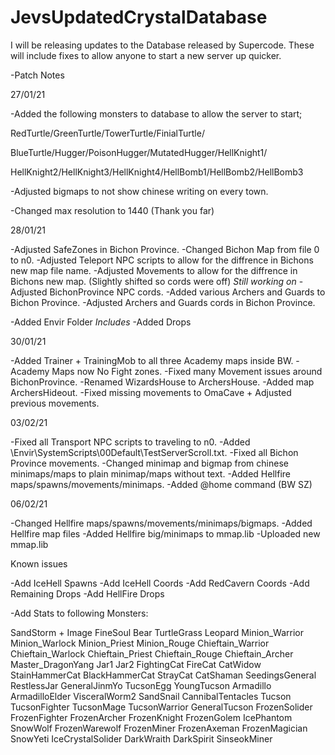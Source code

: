 # JevsUpdatedCrystalDatabase
 


I will be releasing updates to the Database released by Supercode.
These will include fixes to allow anyone to start a new server up quicker.


-Patch Notes

27/01/21

-Added the following monsters to database to allow the server to start;

RedTurtle/GreenTurtle/TowerTurtle/FinialTurtle/

BlueTurtle/Hugger/PoisonHugger/MutatedHugger/HellKnight1/

HellKnight2/HellKnight3/HellKnight4/HellBomb1/HellBomb2/HellBomb3

-Adjusted bigmaps to not show chinese writing on every town.

-Changed max resolution to 1440 (Thank you far)


28/01/21

-Adjusted SafeZones in Bichon Province.
-Changed Bichon Map from file 0 to n0.
-Adjusted Teleport NPC scripts to allow for the diffrence in Bichons new map file name. 
-Adjusted Movements to allow for the diffrence in Bichons new map. (Slightly shifted so cords were off) *Still working on*
-Adjusted BichonProvince NPC cords.
-Added various Archers and Guards to Bichon Province.
-Adjusted Archers and Guards cords in Bichon Province.

-Added Envir Folder *Includes*
-Added Drops


30/01/21

-Added Trainer + TrainingMob to all three Academy maps inside BW.
-Academy Maps now No Fight zones.
-Fixed many Movement issues around BichonProvince.
-Renamed WizardsHouse to ArchersHouse.
-Added map ArchersHideout.
-Fixed missing movements to OmaCave + Adjusted previous movements.

03/02/21

-Fixed all Transport NPC scripts to traveling to n0.
-Added \Envir\SystemScripts\00Default\TestServerScroll.txt.
-Fixed all Bichon Province movements.
-Changed minimap and bigmap from chinese minimaps/maps to plain minimap/maps without text.
-Added Hellfire maps/spawns/movements/minimaps.
-Added @home command (BW SZ)

06/02/21

-Changed Hellfire maps/spawns/movements/minimaps/bigmaps.
-Added Hellfire map files
-Added Hellfire big/minimaps to mmap.lib
-Uploaded new mmap.lib

Known issues

-Add IceHell Spawns
-Add IceHell Coords
-Add RedCavern Coords
-Add Remaining Drops
-Add HellFire Drops


-Add Stats to following Monsters:

SandStorm + Image
FineSoul
Bear
TurtleGrass
Leopard
Minion_Warrior
Minion_Warlock
Minion_Priest
Minion_Rouge
Chieftain_Warrior
Chieftain_Warlock
Chieftain_Priest
Chieftain_Rouge
Chieftain_Archer
Master_DragonYang
Jar1
Jar2
FightingCat
FireCat
CatWidow
StainHammerCat
BlackHammerCat
StrayCat
CatShaman
SeedingsGeneral
RestlessJar
GeneralJinmYo
TucsonEgg
YoungTucson
Armadillo
ArmadilloElder
VisceralWorm2
SandSnail
CannibalTentacles
Tucson
TucsonFighter
TucsonMage
TucsonWarrior
GeneralTucson
FrozenSolider
FrozenFighter
FrozenArcher
FrozenKnight
FrozenGolem
IcePhantom
SnowWolf
FrozenWarewolf
FrozenMiner
FrozenAxeman
FrozenMagician
SnowYeti
IceCrystalSolider
DarkWraith
DarkSpirit
SinseokMiner





